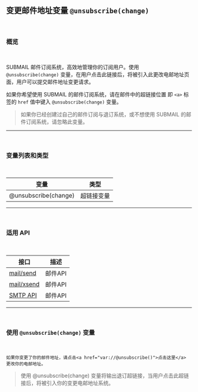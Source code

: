  

## 变更邮件地址变量 `@unsubscribe(change)`

<br>

### **概览**

<br>

SUBMAIL 邮件订阅系统，高效地管理你的订阅用户。使用 `@unsubscribe(change)` 变量，在用户点击此链接后，将被引入此更改电邮地址页面，用户可以提交邮件地址变更请求。

如果你希望使用 SUBMAIL 的邮件订阅系统，请在邮件中的超链接位置 即 `<a>` 标签的 `href` 值中键入 `@unsubscribe(change)` 变量。

> 如果你已经创建过自己的邮件订阅与退订系统，或不想使用 SUBMAIL 的邮件订阅系统，请忽略此变量。

---

<br>

### **变量列表和类型**

<br>

变量| 类型
---|---
@unsubscribe(change)  | 超链接变量



---

<br>

### **适用 API**

<br>

| 接口                                                         | 描述    |
| ------------------------------------------------------------ | ------- |
| [mail/send](https://www.mysubmail.com/chs/documents/developer/yR0Ov) | 邮件API |
| [mail/xsend](https://www.mysubmail.com/chs/documents/developer/nX6U81) | 邮件API |
| [SMTP API](https://www.mysubmail.com/chs/documents/developer/fsBPJ2) | 邮件API |

---

<br>

###  **使用 `@unsubscribe(change)` 变量**

<br>


```
如果你变更了你的邮件地址，请点击<a href="var://@unsubscribe()">点击这里</a> 更改你的电邮地址。
```


> 使用 @unsubscribe(change) 变量将输出退订超链接，当用户点击此超链接后，将被引入你的变更电邮地址系统。

